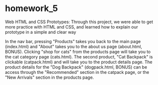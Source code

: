 # homework_5
Web HTML and CSS Prototypes: Through this project, we were able to get more practice with HTML and CSS, and learned how to explain our prototype in a simple and clear way


In the nav bar, pressing "Products" takes you back to the main page (index.html) and "About" takes you to the about us page (about.html, BONUS). Clicking "shop for cats" from the products page will take you to the cat category page (cats.html). The second product, "Cat Backpack" is clickable (catpack.html) and will take you to the product details page. The product details for the "Dog Backpack" (dogpack.html, BONUS) can be access through the "Recommended" section in the catpack page, or the "New Arrivals" section in the products page. 
